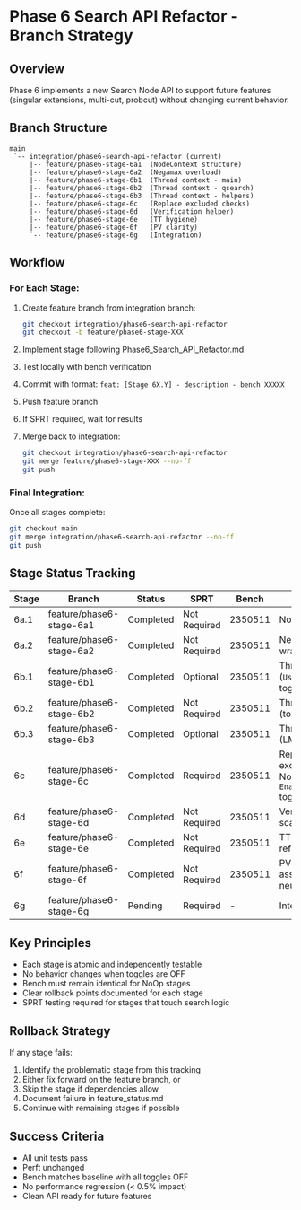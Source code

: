 # Phase 6 Search API Refactor - Branch Strategy

## Overview
Phase 6 implements a new Search Node API to support future features (singular extensions, multi-cut, probcut) without changing current behavior.

## Branch Structure

```
main
 `-- integration/phase6-search-api-refactor (current)
     |-- feature/phase6-stage-6a1  (NodeContext structure)
     |-- feature/phase6-stage-6a2  (Negamax overload)
     |-- feature/phase6-stage-6b1  (Thread context - main)
     |-- feature/phase6-stage-6b2  (Thread context - qsearch)
     |-- feature/phase6-stage-6b3  (Thread context - helpers)
     |-- feature/phase6-stage-6c   (Replace excluded checks)
     |-- feature/phase6-stage-6d   (Verification helper)
     |-- feature/phase6-stage-6e   (TT hygiene)
     |-- feature/phase6-stage-6f   (PV clarity)
     `-- feature/phase6-stage-6g   (Integration)
```

## Workflow

### For Each Stage:
1. Create feature branch from integration branch:
   ```bash
   git checkout integration/phase6-search-api-refactor
   git checkout -b feature/phase6-stage-XXX
   ```

2. Implement stage following Phase6_Search_API_Refactor.md
3. Test locally with bench verification
4. Commit with format: `feat: [Stage 6X.Y] - description - bench XXXXX`
5. Push feature branch
6. If SPRT required, wait for results
7. Merge back to integration:
   ```bash
   git checkout integration/phase6-search-api-refactor
   git merge feature/phase6-stage-XXX --no-ff
   git push
   ```

### Final Integration:
Once all stages complete:
```bash
git checkout main
git merge integration/phase6-search-api-refactor --no-ff
git push
```

## Stage Status Tracking

| Stage | Branch | Status | SPRT | Bench | Notes |
|-------|--------|--------|------|-------|-------|
| 6a.1 | feature/phase6-stage-6a1 | Completed | Not Required | 2350511 | NodeContext structure |
| 6a.2 | feature/phase6-stage-6a2 | Completed | Not Required | 2350511 | Negamax overload wrapper (NodeContext) |
| 6b.1 | feature/phase6-stage-6b1 | Completed | Optional | 2350511 | Thread context - main (`UseSearchNodeAPIRefactor` toggle) |
| 6b.2 | feature/phase6-stage-6b2 | Completed | Not Required | 2350511 | Thread context - qsearch (toggle parity confirmed). |
| 6b.3 | feature/phase6-stage-6b3 | Completed | Optional | 2350511 | Thread context - helpers (LMR wrappers parity). |
| 6c | feature/phase6-stage-6c | Completed | Required | 2350511 | Replace stack-based excluded checks with NodeContext + `EnableExcludedMoveParam` toggle |
| 6d | feature/phase6-stage-6d | Completed | Not Required | 2350511 | Verification helper scaffold (NoOp) |
| 6e | feature/phase6-stage-6e | Completed | Not Required | 2350511 | TT hygiene guard refinements |
| 6f | feature/phase6-stage-6f | Completed | Not Required | 2350511 | PV clarity/root safety asserts merged after neutral SPRT |
| 6g | feature/phase6-stage-6g | Pending | Required | - | Integration |

## Key Principles
- Each stage is atomic and independently testable
- No behavior changes when toggles are OFF
- Bench must remain identical for NoOp stages
- Clear rollback points documented for each stage
- SPRT testing required for stages that touch search logic

## Rollback Strategy
If any stage fails:
1. Identify the problematic stage from this tracking
2. Either fix forward on the feature branch, or
3. Skip the stage if dependencies allow
4. Document failure in feature_status.md
5. Continue with remaining stages if possible

## Success Criteria
- All unit tests pass
- Perft unchanged
- Bench matches baseline with all toggles OFF
- No performance regression (< 0.5% impact)
- Clean API ready for future features
